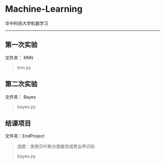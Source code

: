 # Machine-Learning
华中科技大学机器学习

---

## 第一次实验
文件夹： KNN
> knn.py

## 第二次实验
文件夹： Bayes
> bayes.py

## 结课项目
文件夹：EndProject
> 选题：使用贝叶斯分类器完成男女声识别

> bayes.py

